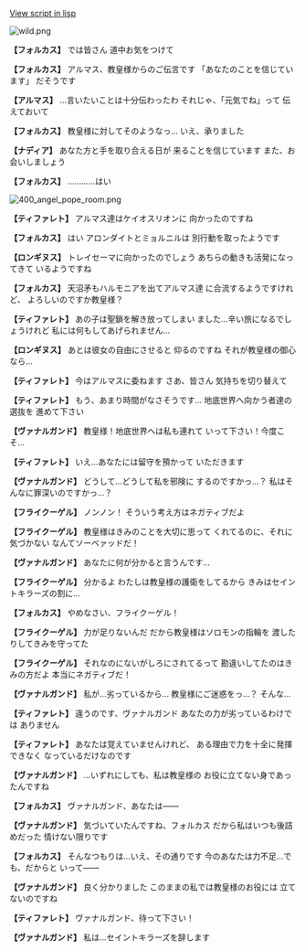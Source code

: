 [View script in lisp](../scripts/100601031.txt)

![wild.png](../images/backgrounds/wild.png)

**【フォルカス】**
では皆さん
道中お気をつけて

**【フォルカス】**
アルマス、教皇様からのご伝言です
「あなたのことを信じています」
だそうです

**【アルマス】**
…言いたいことは十分伝わったわ
それじゃ、「元気でね」って
伝えておいて

**【フォルカス】**
教皇様に対してそのようなっ…
いえ、承りました

**【ナディア】**
あなた方と手を取り合える日が
来ることを信じています
また、お会いしましょう

**【フォルカス】**
…………はい

![400_angel_pope_room.png](../images/backgrounds/400_angel_pope_room.png)

**【ティファレト】**
アルマス達はケイオスリオンに
向かったのですね

**【フォルカス】**
はい
アロンダイトとミョルニルは
別行動を取ったようです

**【ロンギヌス】**
トレイセーマに向かったのでしょう
あちらの動きも活発になってきて
いるようですね

**【フォルカス】**
天沼矛もハルモニアを出てアルマス達
に合流するようですけれど、
よろしいのですか教皇様？

**【ティファレト】**
あの子は聖鎖を解き放ってしまい
ました…辛い旅になるでしょうけれど
私には何もしてあげられません…

**【ロンギヌス】**
あとは彼女の自由にさせると
仰るのですね
それが教皇様の御心なら…

**【ティファレト】**
今はアルマスに委ねます
さあ、皆さん
気持ちを切り替えて

**【ティファレト】**
もう、あまり時間がなさそうです…
地底世界へ向かう者達の選抜を
進めて下さい

**【ヴァナルガンド】**
教皇様！地底世界へは私も連れて
いって下さい！今度こそ…

**【ティファレト】**
いえ…あなたには留守を預かって
いただきます

**【ヴァナルガンド】**
どうして…どうして私を邪険に
するのですかっ…？
私はそんなに罪深いのですかっ…？

**【フライクーゲル】**
ノンノン！
そういう考え方はネガティブだよ

**【フライクーゲル】**
教皇様はきみのことを大切に思って
くれてるのに、それに気づかない
なんてソーベァッドだ！

**【ヴァナルガンド】**
あなたに何が分かると言うんです…

**【フライクーゲル】**
分かるよ
わたしは教皇様の護衛をしてるから
きみはセイントキラーズの割に…

**【フォルカス】**
やめなさい、フライクーゲル！

**【フライクーゲル】**
力が足りないんだ
だから教皇様はソロモンの指輪を
渡したりしてきみを守ってた

**【フライクーゲル】**
それなのにないがしろにされてるって
勘違いしてたのはきみの方だよ
本当にネガティブだ！

**【ヴァナルガンド】**
私が…劣っているから…
教皇様にご迷惑をっ…？
そんな…

**【ティファレト】**
違うのです、ヴァナルガンド
あなたの力が劣っているわけでは
ありません

**【ティファレト】**
あなたは覚えていませんけれど、
ある理由で力を十全に発揮できなく
なっているだけなのです

**【ヴァナルガンド】**
…いずれにしても、私は教皇様の
お役に立てない身であったんですね

**【フォルカス】**
ヴァナルガンド、あなたは――

**【ヴァナルガンド】**
気づいていたんですね、フォルカス
だから私はいつも後詰めだった
情けない限りです

**【フォルカス】**
そんなつもりは…いえ、その通りです
今のあなたは力不足…でも、だからと
いって――

**【ヴァナルガンド】**
良く分かりました
このままの私では教皇様のお役には
立てないのですね

**【ティファレト】**
ヴァナルガンド、待って下さい！

**【ヴァナルガンド】**
私は…セイントキラーズを辞します